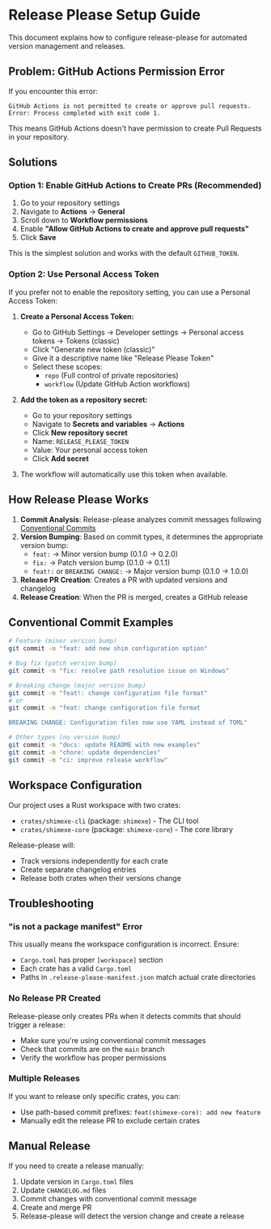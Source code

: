 # Release Please Setup Guide

This document explains how to configure release-please for automated version management and releases.

## Problem: GitHub Actions Permission Error

If you encounter this error:

```
GitHub Actions is not permitted to create or approve pull requests.
Error: Process completed with exit code 1.
```

This means GitHub Actions doesn't have permission to create Pull Requests in your repository.

## Solutions

### Option 1: Enable GitHub Actions to Create PRs (Recommended)

1. Go to your repository settings
2. Navigate to **Actions** → **General**
3. Scroll down to **Workflow permissions**
4. Enable **"Allow GitHub Actions to create and approve pull requests"**
5. Click **Save**

This is the simplest solution and works with the default `GITHUB_TOKEN`.

### Option 2: Use Personal Access Token

If you prefer not to enable the repository setting, you can use a Personal Access Token:

1. **Create a Personal Access Token:**
   - Go to GitHub Settings → Developer settings → Personal access tokens → Tokens (classic)
   - Click "Generate new token (classic)"
   - Give it a descriptive name like "Release Please Token"
   - Select these scopes:
     - `repo` (Full control of private repositories)
     - `workflow` (Update GitHub Action workflows)

2. **Add the token as a repository secret:**
   - Go to your repository settings
   - Navigate to **Secrets and variables** → **Actions**
   - Click **New repository secret**
   - Name: `RELEASE_PLEASE_TOKEN`
   - Value: Your personal access token
   - Click **Add secret**

3. The workflow will automatically use this token when available.

## How Release Please Works

1. **Commit Analysis**: Release-please analyzes commit messages following [Conventional Commits](https://www.conventionalcommits.org/)
2. **Version Bumping**: Based on commit types, it determines the appropriate version bump:
   - `feat:` → Minor version bump (0.1.0 → 0.2.0)
   - `fix:` → Patch version bump (0.1.0 → 0.1.1)
   - `feat!:` or `BREAKING CHANGE:` → Major version bump (0.1.0 → 1.0.0)
3. **Release PR Creation**: Creates a PR with updated versions and changelog
4. **Release Creation**: When the PR is merged, creates a GitHub release

## Conventional Commit Examples

```bash
# Feature (minor version bump)
git commit -m "feat: add new shim configuration option"

# Bug fix (patch version bump)
git commit -m "fix: resolve path resolution issue on Windows"

# Breaking change (major version bump)
git commit -m "feat!: change configuration file format"
# or
git commit -m "feat: change configuration file format

BREAKING CHANGE: Configuration files now use YAML instead of TOML"

# Other types (no version bump)
git commit -m "docs: update README with new examples"
git commit -m "chore: update dependencies"
git commit -m "ci: improve release workflow"
```

## Workspace Configuration

Our project uses a Rust workspace with two crates:
- `crates/shimexe-cli` (package: `shimexe`) - The CLI tool
- `crates/shimexe-core` (package: `shimexe-core`) - The core library

Release-please will:
- Track versions independently for each crate
- Create separate changelog entries
- Release both crates when their versions change

## Troubleshooting

### "is not a package manifest" Error
This usually means the workspace configuration is incorrect. Ensure:
- `Cargo.toml` has proper `[workspace]` section
- Each crate has a valid `Cargo.toml`
- Paths in `.release-please-manifest.json` match actual crate directories

### No Release PR Created
Release-please only creates PRs when it detects commits that should trigger a release:
- Make sure you're using conventional commit messages
- Check that commits are on the `main` branch
- Verify the workflow has proper permissions

### Multiple Releases
If you want to release only specific crates, you can:
- Use path-based commit prefixes: `feat(shimexe-core): add new feature`
- Manually edit the release PR to exclude certain crates

## Manual Release

If you need to create a release manually:

1. Update version in `Cargo.toml` files
2. Update `CHANGELOG.md` files
3. Commit changes with conventional commit message
4. Create and merge PR
5. Release-please will detect the version change and create a release
